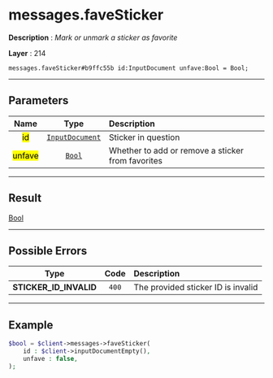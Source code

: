 # messages.faveSticker

**Description** : *Mark or unmark a sticker as favorite*

**Layer** : 214

```tl
messages.faveSticker#b9ffc55b id:InputDocument unfave:Bool = Bool;
```

---

## Parameters

| Name | Type | Description |
| :---: | :---: | :--- |
| <mark>id</mark> | [`InputDocument`](type/InputDocument) | Sticker in question |
| <mark>unfave</mark> | [`Bool`](type/Bool) | Whether to add or remove a sticker from favorites |

---

## Result

[Bool](type/Bool)

---

## Possible Errors

| Type | Code | Description |
| :---: | :---: | :--- |
| **STICKER_ID_INVALID** | `400` | The provided sticker ID is invalid |

---

## Example

```php
$bool = $client->messages->faveSticker(
	id : $client->inputDocumentEmpty(),
	unfave : false,
);
```